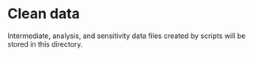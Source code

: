 # Clean data

Intermediate, analysis, and sensitivity data files created by scripts
will be stored in this directory.
